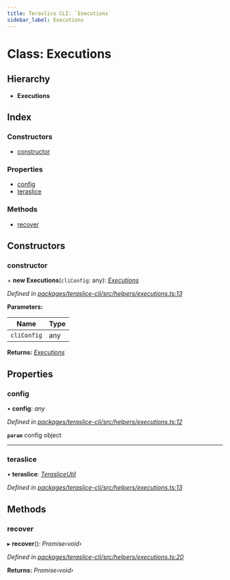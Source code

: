 ```yaml
---
title: Teraslice CLI: `Executions`
sidebar_label: Executions
---
```


# Class: Executions

## Hierarchy

* **Executions**

## Index

### Constructors

* [constructor](executions.md#constructor)

### Properties

* [config](executions.md#config)
* [teraslice](executions.md#teraslice)

### Methods

* [recover](executions.md#recover)

## Constructors

###  constructor

\+ **new Executions**(`cliConfig`: any): *[Executions](executions.md)*

*Defined in [packages/teraslice-cli/src/helpers/executions.ts:13](https://github.com/terascope/teraslice/blob/78714a985/packages/teraslice-cli/src/helpers/executions.ts#L13)*

**Parameters:**

Name | Type |
------ | ------ |
`cliConfig` | any |

**Returns:** *[Executions](executions.md)*

## Properties

###  config

• **config**: *any*

*Defined in [packages/teraslice-cli/src/helpers/executions.ts:12](https://github.com/terascope/teraslice/blob/78714a985/packages/teraslice-cli/src/helpers/executions.ts#L12)*

**`param`** config object

___

###  teraslice

• **teraslice**: *[TerasliceUtil](terasliceutil.md)*

*Defined in [packages/teraslice-cli/src/helpers/executions.ts:13](https://github.com/terascope/teraslice/blob/78714a985/packages/teraslice-cli/src/helpers/executions.ts#L13)*

## Methods

###  recover

▸ **recover**(): *Promise‹void›*

*Defined in [packages/teraslice-cli/src/helpers/executions.ts:20](https://github.com/terascope/teraslice/blob/78714a985/packages/teraslice-cli/src/helpers/executions.ts#L20)*

**Returns:** *Promise‹void›*

